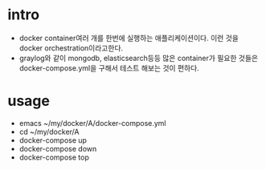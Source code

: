# intro

- docker container여러 개를 한번에 실행하는 애플리케이션이다. 이런
  것을 docker orchestration이라고한다.
- graylog와 같이 mongodb, elasticsearch등등 많은 container가 필요한
  것들은 docker-compose.yml을 구해서 테스트 해보는 것이 편하다.

# usage

- emacs ~/my/docker/A/docker-compose.yml
- cd ~/my/docker/A
- docker-compose up
- docker-compose down
- docker-compose top
